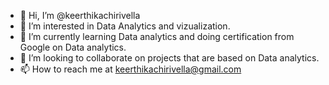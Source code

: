 - 👋 Hi, I’m @keerthikachirivella
- 👀 I’m interested in Data Analytics and vizualization.
- 🌱 I’m currently learning Data analytics and doing certification from Google on Data analytics.
- 💞️ I’m looking to collaborate on projects that are based on Data analytics.
- 📫 How to reach me at keerthikachirivella@gmail.com

<!---
keerthikachirivella/keerthikachirivella is a ✨ special ✨ repository because its `README.md` (this file) appears on your GitHub profile.
You can click the Preview link to take a look at your changes.
--->

